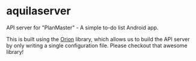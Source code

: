 # aquilaserver
API server for "PlanMaster" - A simple to-do list Android app.

This is built using the [Orion](https://ctjong.github.io/orion) library, which allows us to build the API server by only writing a single configuration file. Please checkout that awesome library!
